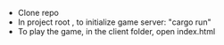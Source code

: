 - Clone repo
- In project root , to initialize game server: "cargo run"
- To play the game, in the client folder, open index.html
